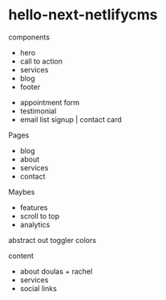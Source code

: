 # hello-next-netlifycms

components
+ hero
+ call to action
+ services
+ blog 
+ footer

- appointment form
- testimonial
- email list signup | contact card

Pages
- blog
- about
- services
- contact

Maybes
- features
- scroll to top
- analytics


abstract out toggler
colors

content
- about doulas + rachel
- services
- social links

